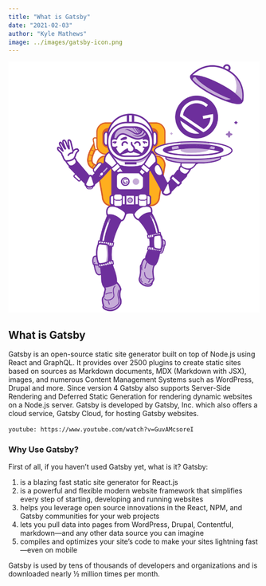 ```yaml
---
title: "What is Gatsby"
date: "2021-02-03"
author: "Kyle Mathews"
image: ../images/gatsby-icon.png
---
```


![image info](../images/gatsby.png)

## What is Gatsby

Gatsby is an open-source static site generator built on top of Node.js using React and GraphQL. It provides over 2500 plugins to create static sites based on sources as Markdown documents, MDX (Markdown with JSX), images, and numerous Content Management Systems such as WordPress, Drupal and more. Since version 4 Gatsby also supports Server-Side Rendering and Deferred Static Generation for rendering dynamic websites on a Node.js server. Gatsby is developed by Gatsby, Inc. which also offers a cloud service, Gatsby Cloud, for hosting Gatsby websites.

`youtube: https://www.youtube.com/watch?v=GuvAMcsoreI`

### Why Use Gatsby?

First of all, if you haven’t used Gatsby yet, what is it? Gatsby:

1. is a blazing fast static site generator for React.js
2. is a powerful and flexible modern website framework that simplifies every step of starting, developing and running websites
3. helps you leverage open source innovations in the React, NPM, and Gatsby communities for your web projects
4. lets you pull data into pages from WordPress, Drupal, Contentful, markdown—and any other data source you can imagine
5. compiles and optimizes your site’s code to make your sites lightning fast—even on mobile

Gatsby is used by tens of thousands of developers and organizations and is downloaded nearly ½ million times per month.